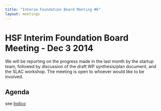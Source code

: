 ```yaml
---
title: "Interim Foundation Board Meeting #6"
layout: meetings
---
```


# HSF Interim Foundation Board Meeting - Dec 3 2014

We will be reporting on the progress made in the last month by the startup team,
followed by discussion of the draft WP synthesis/plan document, and the SLAC
workshop. The meeting is open to whoever would like to be involved.

## Agenda

see [Indico](https://indico.cern.ch/event/355946/)
